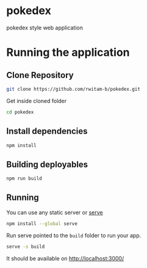 # pokedex
pokedex style web application

# Running the application

## Clone Repository

```sh
git clone https://github.com/rwitam-b/pokedex.git
```

Get inside cloned folder

```sh
cd pokedex
```


## Install dependencies

```sh
npm install
```

## Building deployables

```sh
npm run build
```

## Running

You can use any static server or [serve](https://www.npmjs.com/package/serve)
```sh
npm install --global serve
```

Run serve pointed to the `build` folder to run your app.

```sh
serve -s build
```

It should be available on [http://localhost:3000/](http://localhost:3000/)